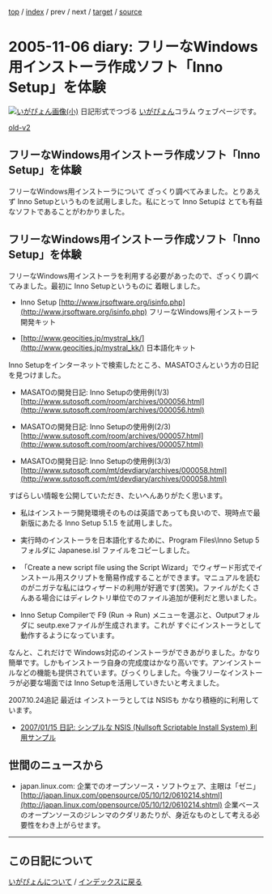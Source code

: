 [top](https://igapyon.github.io/diary/) 
 / [index](https://igapyon.github.io/diary/2005/index.html) 
 / prev 
 / next 
 / [target](https://igapyon.github.io/diary/2005/ig051106.html) 
 / [source](https://github.com/igapyon/diary/blob/gh-pages/2005/ig051106.html.src.md) 

2005-11-06 diary: フリーなWindows用インストーラ作成ソフト「Inno Setup」を体験
=====================================================================================================
[![いがぴょん画像(小)](https://igapyon.github.io/diary/images/iga200306s.jpg "いがぴょん")](https://igapyon.github.io/diary/memo/memoigapyon.html) 日記形式でつづる [いがぴょん](https://igapyon.github.io/diary/memo/memoigapyon.html)コラム ウェブページです。

[old-v2](ig051106-orig.html)

## フリーなWindows用インストーラ作成ソフト「Inno Setup」を体験

フリーなWindows用インストーラについて ざっくり調べてみました。とりあえず Inno Setupというものを試用しました。私にとって Inno Setupは とても有益なソフトであることがわかりました。

## フリーなWindows用インストーラ作成ソフト「Inno Setup」を体験

フリーなWindows用インストーラを利用する必要があったので、ざっくり調べてみました。最初に Inno Setupというものに 着眼しました。

* Inno Setup
  [http://www.jrsoftware.org/isinfo.php](http://www.jrsoftware.org/isinfo.php)
  フリーなWindows用インストーラ開発キット
  
* [http://www.geocities.jp/mystral_kk/](http://www.geocities.jp/mystral_kk/)
  日本語化キット

Inno Setupをインターネットで検索したところ、MASATOさんという方の日記を見つけました。

* MASATOの開発日記: Inno Setupの使用例(1/3)
  [http://www.sutosoft.com/room/archives/000056.html](http://www.sutosoft.com/room/archives/000056.html)
  
* MASATOの開発日記: Inno Setupの使用例(2/3)
  [http://www.sutosoft.com/room/archives/000057.html](http://www.sutosoft.com/room/archives/000057.html)
  
* MASATOの開発日記: Inno Setupの使用例(3/3)
  [http://www.sutosoft.com/mt/devdiary/archives/000058.html](http://www.sutosoft.com/mt/devdiary/archives/000058.html)

すばらしい情報を公開していただき、たいへんありがたく思います。

* 私はインストーラ開発環境そのものは英語であっても良いので、現時点で最新版にあたる Inno Setup 5.1.5 を試用しました。
  
* 実行時のインストーラを日本語化するために、Program Files\Inno Setup 5 フォルダに Japanese.isl ファイルをコピーしました。
  
* 「Create a new script file using the Script Wizard」でウィザード形式でインストール用スクリプトを簡易作成することができます。マニュアルを読むのがニガテな私にはウィザードの利用が好適です(苦笑)。ファイルがたくさんある場合にはディレクトリ単位でのファイル追加が便利だと思いました。
  
* Inno Setup Compilerで F9 (Run -> Run) メニューを選ぶと、Outputフォルダに seutp.exeファイルが生成されます。これが
  すぐにインストーラとして動作するようになっています。

なんと、これだけで Windows対応のインストーラができあがりました。かなり簡単です。しかもインストーラ自身の完成度はかなり高いです。アンインストールなどの機能も提供されています。びっくりしました。今後フリーなインストーラが必要な場面では Inno Setupを活用していきたいと考えました。

2007.10.24追記 最近は インストーラとしては NSISも かなり積極的に利用しています。

* [2007/01/15 日記: シンプルな NSIS (Nullsoft Scriptable Install System) 利用サンプル](../2007/ig070115.html)

## 世間のニュースから

* japan.linux.com: 企業でのオープンソース・ソフトウェア、主眼は「ゼニ」
  [http://japan.linux.com/opensource/05/10/12/0610214.shtml](http://japan.linux.com/opensource/05/10/12/0610214.shtml)
  企業ベースのオープンソースのジレンマのクダリあたりが、身近なものとして考える必要性をわき上がらせます。


----------------------------------------------------------------------------------------------------

## この日記について
[いがぴょんについて](https://igapyon.github.io/diary/memo/memoigapyon.html) / [インデックスに戻る](https://igapyon.github.io/diary/idxall.html)
